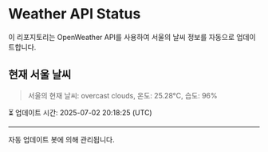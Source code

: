 
# Weather API Status

이 리포지토리는 OpenWeather API를 사용하여 서울의 날씨 정보를 자동으로 업데이트합니다.

## 현재 서울 날씨
> 서울의 현재 날씨: overcast clouds, 온도: 25.28°C, 습도: 96%

⏳ 업데이트 시간: 2025-07-02 20:18:25 (UTC)

---
자동 업데이트 봇에 의해 관리됩니다.
